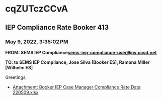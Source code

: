 # cqZUTczCCvA
## IEP Compliance Rate Booker 413
### May 9, 2022, 3:35:02 PM
**FROM: SEMS IEP Compliance<sems-iep-compliance-user@nv.ccsd.net>**

**TO: to SEMS IEP Compliance, Jose Silva [Booker ES], Ramona Miller [Wilhelm ES]**


Greetings,  





* [Attachment: Booker IEP Case Manager Compliance Rate Data 220509.xlsx](cqZUTczCCvA-attachment-1.xlsx)
